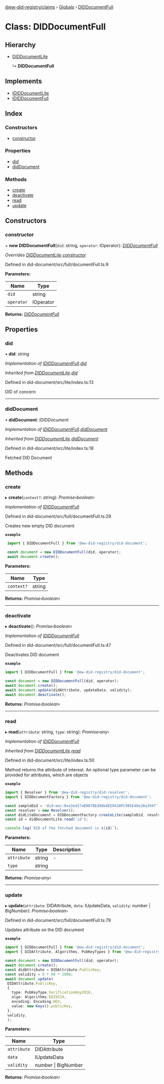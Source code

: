 [@ew-did-registry/claims](../README.md) › [Globals](../globals.md) › [DIDDocumentFull](diddocumentfull.md)

# Class: DIDDocumentFull

## Hierarchy

* [DIDDocumentLite](diddocumentlite.md)

  ↳ **DIDDocumentFull**

## Implements

* [IDIDDocumentLite](../interfaces/ididdocumentlite.md)
* [IDIDDocumentFull](../interfaces/ididdocumentfull.md)

## Index

### Constructors

* [constructor](diddocumentfull.md#constructor)

### Properties

* [did](diddocumentfull.md#did)
* [didDocument](diddocumentfull.md#diddocument)

### Methods

* [create](diddocumentfull.md#create)
* [deactivate](diddocumentfull.md#deactivate)
* [read](diddocumentfull.md#read)
* [update](diddocumentfull.md#update)

## Constructors

###  constructor

\+ **new DIDDocumentFull**(`did`: string, `operator`: IOperator): *[DIDDocumentFull](diddocumentfull.md)*

*Overrides [DIDDocumentLite](diddocumentlite.md).[constructor](diddocumentlite.md#constructor)*

Defined in did-document/src/full/documentFull.ts:9

**Parameters:**

Name | Type |
------ | ------ |
`did` | string |
`operator` | IOperator |

**Returns:** *[DIDDocumentFull](diddocumentfull.md)*

## Properties

###  did

• **did**: *string*

*Implementation of [IDIDDocumentFull](../interfaces/ididdocumentfull.md).[did](../interfaces/ididdocumentfull.md#did)*

*Inherited from [DIDDocumentLite](diddocumentlite.md).[did](diddocumentlite.md#did)*

Defined in did-document/src/lite/index.ts:13

DID of concern

___

###  didDocument

• **didDocument**: *IDIDDocument*

*Implementation of [IDIDDocumentFull](../interfaces/ididdocumentfull.md).[didDocument](../interfaces/ididdocumentfull.md#diddocument)*

*Inherited from [DIDDocumentLite](diddocumentlite.md).[didDocument](diddocumentlite.md#diddocument)*

Defined in did-document/src/lite/index.ts:18

Fetched DID Document

## Methods

###  create

▸ **create**(`context?`: string): *Promise‹boolean›*

*Implementation of [IDIDDocumentFull](../interfaces/ididdocumentfull.md)*

Defined in did-document/src/full/documentFull.ts:29

Creates new empty DID document

**`example`** 
```typescript
 import { DIDDocumentFull } from '@ew-did-registry/did-document';

 const document = new DIDDocumentFull(did, operator);
 await document.create();
```

**Parameters:**

Name | Type |
------ | ------ |
`context?` | string |

**Returns:** *Promise‹boolean›*

___

###  deactivate

▸ **deactivate**(): *Promise‹boolean›*

*Implementation of [IDIDDocumentFull](../interfaces/ididdocumentfull.md)*

Defined in did-document/src/full/documentFull.ts:47

Deactivates DID document

**`example`** 
```typescript
import { DIDDocumentFull } from '@ew-did-registry/did-document';

const document = new DIDDocumentFull(did, operator);
await document.create();
await document.update(didAttribute, updateData, validity);
await document.deactivate();
```

**Returns:** *Promise‹boolean›*

___

###  read

▸ **read**(`attribute`: string, `type`: string): *Promise‹any›*

*Implementation of [IDIDDocumentFull](../interfaces/ididdocumentfull.md)*

*Inherited from [DIDDocumentLite](diddocumentlite.md).[read](diddocumentlite.md#read)*

Defined in did-document/src/lite/index.ts:50

Method returns the attribute of interest. An optional type parameter can be provided for
attributes, which are objects

**`example`** 
```typescript
import { Resolver } from '@ew-did-registry/did-resolver';
import { DIDDocumentFactory } from '@ew-did-registry/did-document';

const sampleDid = 'did:ewc:0xe2e457aB987BEd9AbdEE9410FC985E46e28a3947';
const resolver = new Resolver();
const didLiteDocument = DIDDocumentFactory.createLite(sampleDid, resolver);
const id = didDocumentLite.read('id');

console.log(`DID of the fetched document is ${id}`);
```

**Parameters:**

Name | Type | Description |
------ | ------ | ------ |
`attribute` | string | - |
`type` | string |   |

**Returns:** *Promise‹any›*

___

###  update

▸ **update**(`attribute`: DIDAttribute, `data`: IUpdateData, `validity`: number | BigNumber): *Promise‹boolean›*

Defined in did-document/src/full/documentFull.ts:79

Updates attribute on the DID document

**`example`** 
```typescript
import { DIDDocumentFull } from '@ew-did-registry/did-document';
import { DIDAttribute, Algorithms, PubKeyTypes } from '@ew-did-registry/did-document';

const document = new DIDDocumentFull(did, operator);
await document.create();
const didAttribute = DIDAttribute.PublicKey;
const validity = 5 * 60 * 1000;
await document.update(
 DIDAttribute.PublicKey,
 {
   type: PubKeyType.VerificationKey2018,
   algo: Algorithms.ED25519,
   encoding: Encoding.HEX,
   value: new Keys().publicKey,
 },
 validity,
 );
```

**Parameters:**

Name | Type |
------ | ------ |
`attribute` | DIDAttribute |
`data` | IUpdateData |
`validity` | number &#124; BigNumber |

**Returns:** *Promise‹boolean›*
